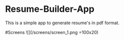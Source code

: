 # Resume-Builder-App
This is a simple app to generate resume's in pdf format.

#Screens
![](/screens/screen_1.png =100x20)
